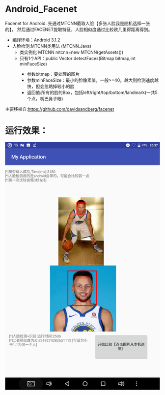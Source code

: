 # Android_Facenet
Facenet for Android.
先通过MTCNN截取人脸【多张人脸我是随机选择一张的】，
然后通过FACENET提取特征，人脸相似度通过比较欧几里得距离得到。

* 编译环境：Android 3.1.2
* 人脸检测:MTCNN类用法 (MTCNN.Java)
  * 类实例化 MTCNN mtcnn=new MTCNN(getAssets())
  * 只有1个API：public Vector<Box> detectFaces(Bitmap bitmap,int minFaceSize)
    * 参数bitmap：要处理的图片
    * 参数minFaceSize：最小的脸像素值，一般>=40。越大则检测速度越快，但会忽略掉较小的脸
    * 返回值:所有的脸的Box，包括left/right/top/bottom/landmark(一共5个点，嘴巴鼻子眼)


主要移植自:https://github.com/davidsandberg/facenet
# 运行效果：
![Alt text](Screenshot_20180627-203742.png)
